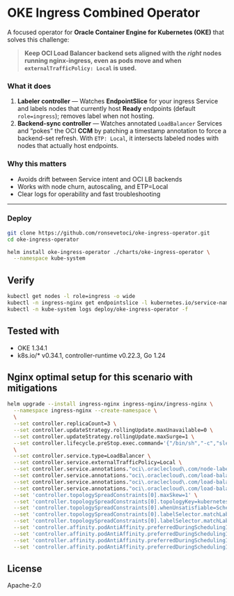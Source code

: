 # OKE Ingress Combined Operator

A focused operator for **Oracle Container Engine for Kubernetes (OKE)** that solves this challenge:

> **Keep OCI Load Balancer backend sets aligned with the *right* nodes running nginx-ingress, even as pods move and when `externalTrafficPolicy: Local` is used.**

### What it does
1. **Labeler controller** — Watches **EndpointSlice** for your ingress Service and labels nodes that currently host **Ready** endpoints (default `role=ingress`); removes label when not hosting.
2. **Backend-sync controller** — Watches annotated `LoadBalancer` Services and “pokes” the OCI **CCM** by patching a timestamp annotation to force a backend-set refresh. With `ETP: Local`, it intersects labeled nodes with nodes that actually host endpoints.

### Why this matters
- Avoids drift between Service intent and OCI LB backends
- Works with node churn, autoscaling, and ETP=Local
- Clear logs for operability and fast troubleshooting

---

### Deploy 
```bash
git clone https://github.com/ronsevetoci/oke-ingress-operator.git
cd oke-ingress-operator

helm install oke-ingress-operator ./charts/oke-ingress-operator \
  --namespace kube-system
```
## Verify
```bash
kubectl get nodes -l role=ingress -o wide
kubectl -n ingress-nginx get endpointslice -l kubernetes.io/service-name=ingress-nginx-controller -o wide
kubectl -n kube-system logs deploy/oke-ingress-operator -f
```
## Tested with
- OKE 1.34.1
- k8s.io/* v0.34.1, controller-runtime v0.22.3, Go 1.24

## Nginx optimal setup for this scenario with mitigations
```bash
helm upgrade --install ingress-nginx ingress-nginx/ingress-nginx \
  --namespace ingress-nginx --create-namespace \
  \
  --set controller.replicaCount=3 \
  --set controller.updateStrategy.rollingUpdate.maxUnavailable=0 \
  --set controller.updateStrategy.rollingUpdate.maxSurge=1 \
  --set controller.lifecycle.preStop.exec.command='{"/bin/sh","-c","sleep 10"}' \
  \
  --set controller.service.type=LoadBalancer \
  --set controller.service.externalTrafficPolicy=Local \
  --set controller.service.annotations."oci\.oraclecloud\.com/node-label-selector"="role=ingress" \
  --set controller.service.annotations."oci\.oraclecloud\.com/load-balancer-shape"="flexible" \
  --set controller.service.annotations."oci\.oraclecloud\.com/load-balancer-shape-flex-min"="10" \
  --set controller.service.annotations."oci\.oraclecloud\.com/load-balancer-shape-flex-max"="100" \
  --set 'controller.topologySpreadConstraints[0].maxSkew=1' \
  --set 'controller.topologySpreadConstraints[0].topologyKey=kubernetes.io/hostname' \
  --set 'controller.topologySpreadConstraints[0].whenUnsatisfiable=ScheduleAnyway' \
  --set 'controller.topologySpreadConstraints[0].labelSelector.matchLabels.app\.kubernetes\.io/name=ingress-nginx' \
  --set 'controller.topologySpreadConstraints[0].labelSelector.matchLabels.app\.kubernetes\.io/component=controller' \
  --set 'controller.affinity.podAntiAffinity.preferredDuringSchedulingIgnoredDuringExecution[0].weight=100' \
  --set 'controller.affinity.podAntiAffinity.preferredDuringSchedulingIgnoredDuringExecution[0].podAffinityTerm.topologyKey=kubernetes.io/hostname' \
  --set 'controller.affinity.podAntiAffinity.preferredDuringSchedulingIgnoredDuringExecution[0].podAffinityTerm.labelSelector.matchLabels.app\.kubernetes\.io/name=ingress-nginx' \
  --set 'controller.affinity.podAntiAffinity.preferredDuringSchedulingIgnoredDuringExecution[0].podAffinityTerm.labelSelector.matchLabels.app\.kubernetes\.io/component=controller'
```
## License
Apache-2.0
